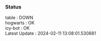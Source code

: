 ### Status


table : DOWN  
hogwarts : OK  
icy-bot : OK  
Latest Update : 2024-02-11 13:08:01.530881
